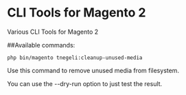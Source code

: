 # CLI Tools for Magento 2

Various CLI Tools for Magento 2

##Available commands:
````
php bin/magento tnegeli:cleanup-unused-media
````
Use this command to remove unused media from filesystem.

You can use the --dry-run option to just test the result. 